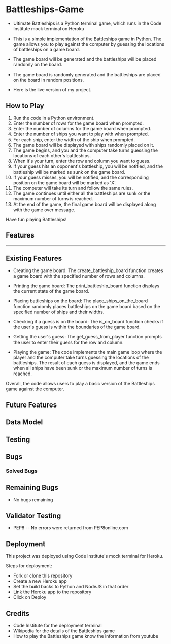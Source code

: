 # Battleships-Game 

 - Ultimate Battleships is a Python terminal game, which runs in the Code Institute mock terminal on Heroku

 - This is a simple implementation of the Battleships game in Python. The game allows you to play against the computer by guessing the locations of battleships on a game board.

 - The game board will be generated and the battleships will be placed randomly on the board.

 - The game board is randomly generated and the battleships are placed on the board in random positions.

 - Here is the live version of my project.

## How to Play

1. Run the code in a Python environment.
2. Enter the number of rows for the game board when prompted.
3. Enter the number of columns for the game board when prompted.
4. Enter the number of ships you want to play with when prompted.
5. For each ship, enter the width of the ship when prompted.
6. The game board will be displayed with ships randomly placed on it.
7. The game begins, and you and the computer take turns guessing the locations of each other's battleships.
8. When it's your turn, enter the row and column you want to guess.
9. If your guess hits an opponent's battleship, you will be notified, and the battleship will be marked as sunk on the game board.
10. If your guess misses, you will be notified, and the corresponding position on the game board will be marked as 'X'.
11. The computer will take its turn and follow the same rules.
12. The game continues until either all the battleships are sunk or the maximum number of turns is reached.
13. At the end of the game, the final game board will be displayed along with the game over message.

Have fun playing Battleships!





## Features
-----------------------------------------------------------------------------------------
## Existing Features

- Creating the game board: The create_battleship_board function creates a game board with the specified number of rows and columns.

- Printing the game board: The print_battleship_board function displays the current state of the game board.

- Placing battleships on the board: The place_ships_on_the_board function randomly places battleships on the game board based on the specified number of ships and their widths.

- Checking if a guess is on the board: The is_on_board function checks if the user's guess is within the boundaries of the game board.

- Getting the user's guess: The get_guess_from_player function prompts the user to enter their guess for the row and column.

- Playing the game: The code implements the main game loop where the player and the computer take turns guessing the locations of the battleships. The result of each guess is displayed, and the game ends when all ships have been sunk or the maximum number of turns is reached.

Overall, the code allows users to play a basic version of the Battleships game against the computer.

## Future Features
## Data Model
## Testing 
## Bugs 
### Solved Bugs 

## Remaining Bugs 

- No bugs remaining

## Validator Testing 

- PEP8 -- No errors were returned from PEP8online.com

## Deployment 

This project was deployed using Code Institute's mock terminal for Heroku.

Steps for deployment:
- Fork or clone this repository
- Create a new Heroku app
- Set the build backs to Python and NodeJS in that order
- Link the Heroku app to the repository
- Click on Deploy

## Credits 

- Code Institute for the deployment terminal
- Wikipedia for the details of the Battleships game
- How to play the Battleships game know the information from youtube 
